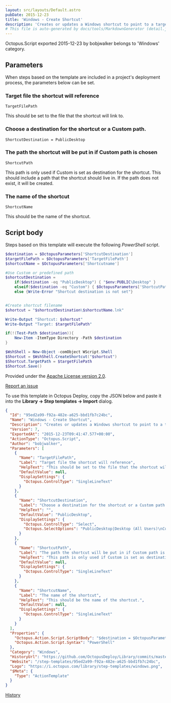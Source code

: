```yaml
---
layout: src/layouts/Default.astro
pubDate: 2015-12-23
title: 'Windows - Create Shortcut'
description: 'Creates or updates a Windows shortcut to point to a target file.'
# This file is auto-generated by docs/tools/MarkdownGenerator (detail.js)
---
```


Octopus.Script exported 2015-12-23 by bobjwalker belongs to 'Windows' category.

## Parameters

When steps based on the template are included in a project's deployment process, the parameters below can be set.


<div class="param">

### Target file the shortcut will reference

`TargetFilePath`

This should be set to the file that the shortcut will link to.

</div>
        
<div class="param">

### Choose a destination for the shortcut or a Custom path.

`ShortcutDestination = PublicDesktop`



</div>
        
<div class="param">

### The path the shortcut will be put in if Custom path is chosen

`ShortcutPath`

This path is only used if Custom is set as destination for the shortcut. This should include a path that the shortcut should live in.  If the path does not exist, it will be created.

</div>
        
<div class="param">

### The name of the shortcut

`ShortcutName`

This should be the name of the shortcut.

</div>
        

## Script body

Steps based on this template will execute the following *PowerShell* script.

```PowerShell
$destination = $OctopusParameters['ShortcutDestination']
$targetFilePath = $OctopusParameters['TargetFilePath']
$shortcutName = $OctopusParameters['Shortcutname']

#Use Custom or predefined path
$shortcutDestination = 
    if($destination -eq "PublicDesktop") { "$env:PUBLIC\Desktop" }
    elseif($destination -eq "Custom") { $OctopusParameters['ShortcutPath'] }
    else {Write-Error "Shortcut destination is not set"}


#Create shortcut filename
$shortcut = "$shortcutDestination\$shortcutName.lnk"

Write-Output "Shortcut: $shortcut"
Write-Output "Target: $targetFilePath"

if(!(Test-Path $destination)){
    New-Item -ItemType Directory -Path $destination
}

$WshShell = New-Object -comObject WScript.Shell
$Shortcut = $WshShell.CreateShortcut("$shortcut")
$Shortcut.TargetPath = $targetFilePath
$Shortcut.Save()
```

Provided under the [Apache License version 2.0](https://github.com/OctopusDeploy/Library/blob/master/LICENSE.txt).

[Report an issue](https://github.com/OctopusDeploy/Library/issues/new?assignees=&labels=&projects=&template=bug-report.yml&title=Issue%20with%20Windows%20-%20Create%20Shortcut&step-template=Windows%20-%20Create%20Shortcut)

<div class="get-json">

To use this template in Octopus Deploy, copy the JSON below and paste it into the **Library → Step templates → Import** dialog.

```json
{
  "Id": "95ed2a99-f92a-482e-a625-bbd1fb7c24bc",
  "Name": "Windows - Create Shortcut",
  "Description": "Creates or updates a Windows shortcut to point to a target file.",
  "Version": 7,
  "ExportedAt": "2015-12-23T09:41:47.577+00:00",
  "ActionType": "Octopus.Script",
  "Author": "bobjwalker",
  "Parameters": [
    {
      "Name": "TargetFilePath",
      "Label": "Target file the shortcut will reference",
      "HelpText": "This should be set to the file that the shortcut will link to.",
      "DefaultValue": null,
      "DisplaySettings": {
        "Octopus.ControlType": "SingleLineText"
      }
    },
    {
      "Name": "ShortcutDestination",
      "Label": "Choose a destination for the shortcut or a Custom path.",
      "HelpText": "",
      "DefaultValue": "PublicDesktop",
      "DisplaySettings": {
        "Octopus.ControlType": "Select",
        "Octopus.SelectOptions": "PublicDesktop|Desktop (All Users)\nCustom|Custom"
      }
    },
    {
      "Name": "ShortcutPath",
      "Label": "The path the shortcut will be put in if Custom path is chosen",
      "HelpText": "This path is only used if Custom is set as destination for the shortcut. This should include a path that the shortcut should live in.  If the path does not exist, it will be created.",
      "DefaultValue": null,
      "DisplaySettings": {
        "Octopus.ControlType": "SingleLineText"
      }
    },
    {
      "Name": "ShortcutName",
      "Label": "The name of the shortcut",
      "HelpText": "This should be the name of the shortcut.",
      "DefaultValue": null,
      "DisplaySettings": {
        "Octopus.ControlType": "SingleLineText"
      }
    }
  ],
  "Properties": {
    "Octopus.Action.Script.ScriptBody": "$destination = $OctopusParameters['ShortcutDestination']\n$targetFilePath = $OctopusParameters['TargetFilePath']\n$shortcutName = $OctopusParameters['Shortcutname']\n\n#Use Custom or predefined path\n$shortcutDestination = \n    if($destination -eq \"PublicDesktop\") { \"$env:PUBLIC\\Desktop\" }\n    elseif($destination -eq \"Custom\") { $OctopusParameters['ShortcutPath'] }\n    else {Write-Error \"Shortcut destination is not set\"}\n\n\n#Create shortcut filename\n$shortcut = \"$shortcutDestination\\$shortcutName.lnk\"\n\nWrite-Output \"Shortcut: $shortcut\"\nWrite-Output \"Target: $targetFilePath\"\n\nif(!(Test-Path $destination)){\n    New-Item -ItemType Directory -Path $destination\n}\n\n$WshShell = New-Object -comObject WScript.Shell\n$Shortcut = $WshShell.CreateShortcut(\"$shortcut\")\n$Shortcut.TargetPath = $targetFilePath\n$Shortcut.Save()",
    "Octopus.Action.Script.Syntax": "PowerShell"
  },
  "Category": "Windows",
  "HistoryUrl": "https://github.com/OctopusDeploy/Library/commits/master/step-templates//opt/buildagent/work/75443764cd38076d/step-templates/windows-create-shortcut.json",
  "Website": "/step-templates/95ed2a99-f92a-482e-a625-bbd1fb7c24bc",
  "Logo": "https://i.octopus.com/library/step-templates/windows.png",
  "$Meta": {
    "Type": "ActionTemplate"
  }
}
```

[History](https://github.com/OctopusDeploy/Library/commits/master/step-templates/https://github.com/OctopusDeploy/Library/commits/master/step-templates//opt/buildagent/work/75443764cd38076d/step-templates/windows-create-shortcut.json)

</div>

